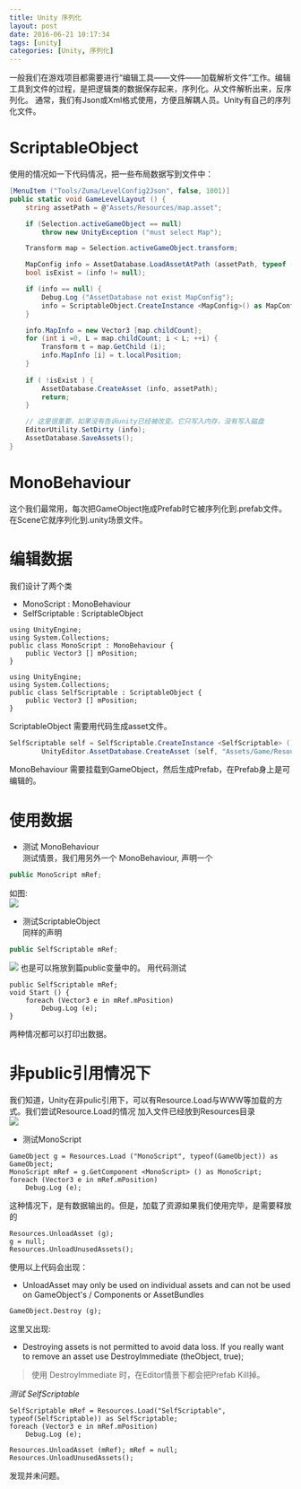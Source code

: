 ```yaml
---
title: Unity 序列化
layout: post
date: 2016-06-21 10:17:34
tags: [unity]
categories: [Unity, 序列化]
---
```

一般我们在游戏项目都需要进行“编辑工具——文件——加载解析文件”工作。编辑工具到文件的过程，是把逻辑类的数据保存起来，序列化。从文件解析出来，反序列化。
通常，我们有Json或Xml格式使用，方便且解耦人员。Unity有自己的序列化文件。

<!--more-->

# ScriptableObject
使用的情况如一下代码情况，把一些布局数据写到文件中：
```C#
[MenuItem ("Tools/Zuma/LevelConfig2Json", false, 1001)]
public static void GameLevelLayout () {
    string assetPath = @"Assets/Resources/map.asset";

    if (Selection.activeGameObject == null) 
        throw new UnityException ("must select Map");

    Transform map = Selection.activeGameObject.transform;

    MapConfig info = AssetDatabase.LoadAssetAtPath (assetPath, typeof (MapConfig)) as MapConfig;
    bool isExist = (info != null); 

    if (info == null) {
        Debug.Log ("AssetDatabase not exist MapConfig");
        info = ScriptableObject.CreateInstance <MapConfig>() as MapConfig;			
    }

    info.MapInfo = new Vector3 [map.childCount];
    for (int i =0, L = map.childCount; i < L; ++i) {
        Transform t = map.GetChild (i);
        info.MapInfo [i] = t.localPosition;
    }
    
    if ( !isExist ) {
        AssetDatabase.CreateAsset (info, assetPath);
        return;
    }

    // 这里很重要，如果没有告诉unity已经被改变。它只写入内存，没有写入磁盘
    EditorUtility.SetDirty (info);
    AssetDatabase.SaveAssets();
}
```
# MonoBehaviour
这个我们最常用，每次把GameObject拖成Prefab时它被序列化到.prefab文件。在Scene它就序列化到.unity场景文件。

# 编辑数据
我们设计了两个类
* MonoScript : MonoBehaviour
* SelfScriptable : ScriptableObject
```
using UnityEngine;
using System.Collections;
public class MonoScript : MonoBehaviour {
	public Vector3 [] mPosition;
}
```
```
using UnityEngine;
using System.Collections;
public class SelfScriptable : ScriptableObject {
	public Vector3 [] mPosition;
}
```
ScriptableObject 需要用代码生成asset文件。
```C#
SelfScriptable self = SelfScriptable.CreateInstance <SelfScriptable> ();
		UnityEditor.AssetDatabase.CreateAsset (self, "Assets/Game/Resources/SelfScriptable.asset");
```
MonoBehaviour 需要挂载到GameObject，然后生成Prefab，在Prefab身上是可编辑的。
# 使用数据
* 测试 MonoBehaviour  
测试情景，我们用另外一个 MonoBehaviour, 声明一个
```C#
public MonoScript mRef;
```
如图:  
![][1]
* 测试ScriptableObject  
同样的声明  
```C#
public SelfScriptable mRef;
```
![][2]
也是可以拖放到篇public变量中的。
用代码测试
```
public SelfScriptable mRef;
void Start () {
    foreach (Vector3 e in mRef.mPosition)
        Debug.Log (e);
}
```
两种情况都可以打印出数据。
# 非public引用情况下
我们知道，Unity在非pulic引用下，可以有Resource.Load与WWW等加载的方式。我们尝试Resource.Load的情况
加入文件已经放到Resources目录  
![][3] 
* 测试MonoScript
```
GameObject g = Resources.Load ("MonoScript", typeof(GameObject)) as GameObject;
MonoScript mRef = g.GetComponent <MonoScript> () as MonoScript;
foreach (Vector3 e in mRef.mPosition)
    Debug.Log (e);
```
这种情况下，是有数据输出的。但是，加载了资源如果我们使用完毕，是需要释放的
```
Resources.UnloadAsset (g);
g = null;
Resources.UnloadUnusedAssets();
```
使用以上代码会出现：
- UnloadAsset may only be used on individual assets and can not be used on GameObject's / Components or AssetBundles
```
GameObject.Destroy (g);
```
这里又出现:
- Destroying assets is not permitted to avoid data loss.
If you really want to remove an asset use DestroyImmediate (theObject, true);  
>使用 DestroyImmediate 时，在Editor情景下都会把Prefab Kill掉。  

*测试 SelfScriptable*  
```
SelfScriptable mRef = Resources.Load("SelfScriptable", typeof(SelfScriptable)) as SelfScriptable;
foreach (Vector3 e in mRef.mPosition)
	Debug.Log (e);

Resources.UnloadAsset (mRef); mRef = null;
Resources.UnloadUnusedAssets();
```
发现并未问题。



[1]:UnitySerialize/0.png
[2]:UnitySerialize/1.png
[3]:UnitySerialize/2.png